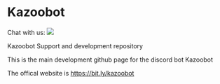 # Kazoobot

Chat with us: 
[<img src="https://discordapp.com/api/guilds/589595065157156892/widget.png">](https://discord.gg/4WDRpx2)

Kazoobot Support and development repository

This is the main development github page for the discord bot Kazoobot

The offical website is https://bit.ly/kazoobot
